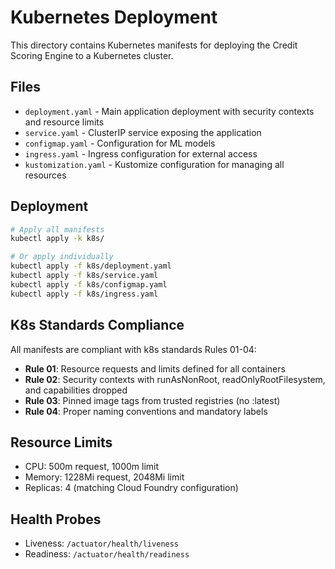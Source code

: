 # Kubernetes Deployment

This directory contains Kubernetes manifests for deploying the Credit Scoring Engine to a Kubernetes cluster.

## Files

- `deployment.yaml` - Main application deployment with security contexts and resource limits
- `service.yaml` - ClusterIP service exposing the application
- `configmap.yaml` - Configuration for ML models
- `ingress.yaml` - Ingress configuration for external access
- `kustomization.yaml` - Kustomize configuration for managing all resources

## Deployment

```bash
# Apply all manifests
kubectl apply -k k8s/

# Or apply individually
kubectl apply -f k8s/deployment.yaml
kubectl apply -f k8s/service.yaml
kubectl apply -f k8s/configmap.yaml
kubectl apply -f k8s/ingress.yaml
```

## K8s Standards Compliance

All manifests are compliant with k8s standards Rules 01-04:

- **Rule 01**: Resource requests and limits defined for all containers
- **Rule 02**: Security contexts with runAsNonRoot, readOnlyRootFilesystem, and capabilities dropped
- **Rule 03**: Pinned image tags from trusted registries (no :latest)
- **Rule 04**: Proper naming conventions and mandatory labels

## Resource Limits

- CPU: 500m request, 1000m limit
- Memory: 1228Mi request, 2048Mi limit
- Replicas: 4 (matching Cloud Foundry configuration)

## Health Probes

- Liveness: `/actuator/health/liveness`
- Readiness: `/actuator/health/readiness`
